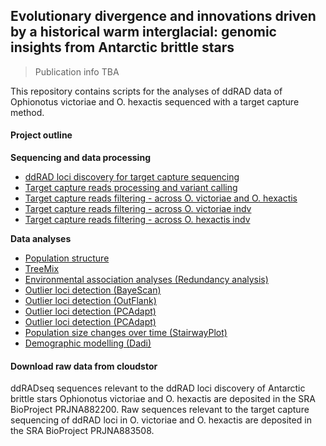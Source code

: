 ## Evolutionary divergence and innovations driven by a historical warm interglacial: genomic insights from Antarctic brittle stars 

> Publication info TBA

This repository contains scripts for the analyses of ddRAD data of Ophionotus victoriae and O. hexactis sequenced with a target capture method.

#### Project outline

**Sequencing and data processing**  
- [ddRAD loci discovery for target capture sequencing](01.Loci_discovery_4_target_capture_seq.md)  
- [Target capture reads processing and variant calling](02.Target_capture_reads_processing.md)  
- [Target capture reads filtering - across O. victoriae and O. hexactis](03.Target_capture_SNPfiltering_dataset1.md)  
- [Target capture reads filtering - across O. victoriae indv](03.Target_capture_SNPfiltering_dataset2.md)  
- [Target capture reads filtering - across O. hexactis indv](03.Target_capture_SNPfiltering_dataset3.md)  

**Data analyses**  
- [Population structure](04.Analyse_population_structure.md)  
- [TreeMix](05.Analyse_TreeMix.md)  
- [Environmental association analyses (Redundancy analysis)](06.Analyse_RDA.md)  
- [Outlier loci detection (BayeScan)](07.Analyse_outlierloci_bayescan.md)  
- [Outlier loci detection (OutFlank)](07.Analyse_outlierloci_outflank.md)  
- [Outlier loci detection (PCAdapt)](07.Analyse_outlierloci_pcadapt.md)  
- [Outlier loci detection (PCAdapt)](07.Analyse_outlierloci_pcadapt.md)  
- [Population size changes over time (StairwayPlot)](08.Analyse_stairwayplot.md)  
- [Demographic modelling (Dadi)](09.Analyse_dadi.md)  

#### Download raw data from cloudstor

ddRADseq sequences relevant to the ddRAD loci discovery of Antarctic brittle stars Ophionotus victoriae and O. hexactis are deposited in the SRA BioProject PRJNA882200. Raw sequences relevant to the target capture sequencing of ddRAD loci in O. victoriae and O. hexactis are deposited in the SRA BioProject PRJNA883508.

